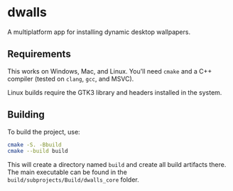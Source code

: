 # dwalls

A multiplatform app for installing dynamic desktop wallpapers.


## Requirements

This works on Windows, Mac, and Linux. You'll need `cmake` and a C++ compiler (tested on `clang`, `gcc`, and MSVC).

Linux builds require the GTK3 library and headers installed in the system.

## Building

To build the project, use:

```bash
cmake -S. -Bbuild
cmake --build build
```

This will create a directory named `build` and create all build artifacts there. The main executable can be found in the `build/subprojects/Build/dwalls_core` folder.